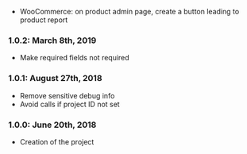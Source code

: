 * WooCommerce: on product admin page, create a button leading to product report

### 1.0.2: March 8th, 2019
* Make required fields not required

### 1.0.1: August 27th, 2018
* Remove sensitive debug info
* Avoid calls if project ID not set

### 1.0.0: June 20th, 2018
* Creation of the project